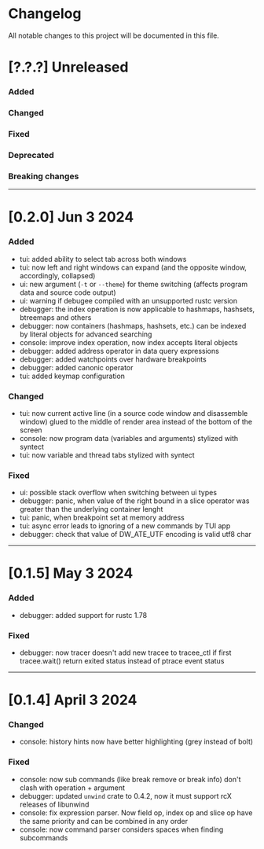 # Changelog

All notable changes to this project will be documented in this file.

# [?.?.?] Unreleased

### Added

### Changed

### Fixed

### Deprecated

### Breaking changes

---

# [0.2.0] Jun 3 2024

### Added

- tui: added ability to select tab across both windows
- tui: now left and right windows can expand (and the opposite window,
  accordingly, collapsed)
- ui: new argument (`-t` or `--theme`) for theme switching (affects program data
  and source code output)
- ui: warning if debugee compiled with an unsupported rustc version
- debugger: the index operation is now applicable to hashmaps, hashsets,
  btreemaps and others
- debugger: now containers (hashmaps, hashsets, etc.) can be indexed by literal
  objects for advanced searching
- console: improve index operation, now index accepts literal objects
- debugger: added address operator in data query expressions
- debugger: added watchpoints over hardware breakpoints
- debugger: added canonic operator
- tui: added keymap configuration

### Changed

- tui: now current active line (in a source code window and disassemble window)
  glued to the middle of render area instead of the bottom of the screen
- console: now program data (variables and arguments) stylized with syntect
- tui: now variable and thread tabs stylized with syntect

### Fixed

- ui: possible stack overflow when switching between ui types
- debugger: panic, when value of the right bound in a slice operator was greater than the underlying container lenght
- tui: panic, when breakpoint set at memory address
- tui: async error leads to ignoring of a new commands by TUI app
- debugger: check that value of DW_ATE_UTF encoding is valid utf8 char

---

# [0.1.5] May 3 2024

### Added

- debugger: added support for rustc 1.78

### Fixed

- debugger: now tracer doesn't add new tracee to tracee_ctl if first
  tracee.wait() return exited status instead of ptrace event status

---

# [0.1.4] April 3 2024

### Changed

- console: history hints now have better highlighting (grey instead of bolt)

### Fixed

- console: now sub commands (like break remove or break info) don't clash with
  operation + argument
- debugger: updated `unwind` crate to 0.4.2, now it must support rcX releases of
  libunwind
- console: fix expression parser. Now field op, index op and slice op have the
  same priority and can be combined in any order
- console: now command parser considers spaces when finding subcommands